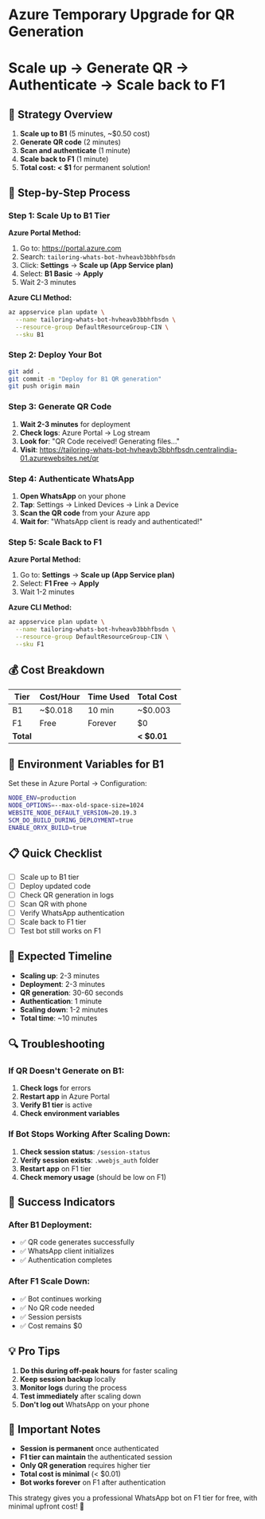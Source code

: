 # Azure Temporary Upgrade for QR Generation
# Scale up → Generate QR → Authenticate → Scale back to F1

## 🎯 Strategy Overview

1. **Scale up to B1** (5 minutes, ~$0.50 cost)
2. **Generate QR code** (2 minutes)
3. **Scan and authenticate** (1 minute)
4. **Scale back to F1** (1 minute)
5. **Total cost: < $1** for permanent solution!

## 🚀 Step-by-Step Process

### Step 1: Scale Up to B1 Tier

**Azure Portal Method:**
1. Go to: https://portal.azure.com
2. Search: `tailoring-whats-bot-hvheavb3bbhfbsdn`
3. Click: **Settings** → **Scale up (App Service plan)**
4. Select: **B1 Basic** → **Apply**
5. Wait 2-3 minutes

**Azure CLI Method:**
```bash
az appservice plan update \
  --name tailoring-whats-bot-hvheavb3bbhfbsdn \
  --resource-group DefaultResourceGroup-CIN \
  --sku B1
```

### Step 2: Deploy Your Bot

```bash
git add .
git commit -m "Deploy for B1 QR generation"
git push origin main
```

### Step 3: Generate QR Code

1. **Wait 2-3 minutes** for deployment
2. **Check logs**: Azure Portal → Log stream
3. **Look for**: "QR Code received! Generating files..."
4. **Visit**: https://tailoring-whats-bot-hvheavb3bbhfbsdn.centralindia-01.azurewebsites.net/qr

### Step 4: Authenticate WhatsApp

1. **Open WhatsApp** on your phone
2. **Tap**: Settings → Linked Devices → Link a Device
3. **Scan the QR code** from your Azure app
4. **Wait for**: "WhatsApp client is ready and authenticated!"

### Step 5: Scale Back to F1

**Azure Portal Method:**
1. Go to: **Settings** → **Scale up (App Service plan)**
2. Select: **F1 Free** → **Apply**
3. Wait 1-2 minutes

**Azure CLI Method:**
```bash
az appservice plan update \
  --name tailoring-whats-bot-hvheavb3bbhfbsdn \
  --resource-group DefaultResourceGroup-CIN \
  --sku F1
```

## 💰 Cost Breakdown

| Tier | Cost/Hour | Time Used | Total Cost |
|------|-----------|-----------|------------|
| B1   | ~$0.018   | 10 min    | ~$0.003    |
| F1   | Free      | Forever   | $0         |
| **Total** | | | **< $0.01** |

## 🔧 Environment Variables for B1

Set these in Azure Portal → Configuration:

```bash
NODE_ENV=production
NODE_OPTIONS=--max-old-space-size=1024
WEBSITE_NODE_DEFAULT_VERSION=20.19.3
SCM_DO_BUILD_DURING_DEPLOYMENT=true
ENABLE_ORYX_BUILD=true
```

## 📋 Quick Checklist

- [ ] Scale up to B1 tier
- [ ] Deploy updated code
- [ ] Check QR generation in logs
- [ ] Scan QR with phone
- [ ] Verify WhatsApp authentication
- [ ] Scale back to F1 tier
- [ ] Test bot still works on F1

## 🎯 Expected Timeline

- **Scaling up**: 2-3 minutes
- **Deployment**: 2-3 minutes
- **QR generation**: 30-60 seconds
- **Authentication**: 1 minute
- **Scaling down**: 1-2 minutes
- **Total time**: ~10 minutes

## 🔍 Troubleshooting

### If QR Doesn't Generate on B1:
1. **Check logs** for errors
2. **Restart app** in Azure Portal
3. **Verify B1 tier** is active
4. **Check environment variables**

### If Bot Stops Working After Scaling Down:
1. **Check session status**: `/session-status`
2. **Verify session exists**: `.wwebjs_auth` folder
3. **Restart app** on F1 tier
4. **Check memory usage** (should be low on F1)

## 🎉 Success Indicators

### After B1 Deployment:
- ✅ QR code generates successfully
- ✅ WhatsApp client initializes
- ✅ Authentication completes

### After F1 Scale Down:
- ✅ Bot continues working
- ✅ No QR code needed
- ✅ Session persists
- ✅ Cost remains $0

## 💡 Pro Tips

1. **Do this during off-peak hours** for faster scaling
2. **Keep session backup** locally
3. **Monitor logs** during the process
4. **Test immediately** after scaling down
5. **Don't log out** WhatsApp on your phone

## 🚨 Important Notes

- **Session is permanent** once authenticated
- **F1 tier can maintain** the authenticated session
- **Only QR generation** requires higher tier
- **Total cost is minimal** (< $0.01)
- **Bot works forever** on F1 after authentication

This strategy gives you a professional WhatsApp bot on F1 tier for free, with minimal upfront cost! 🎉
